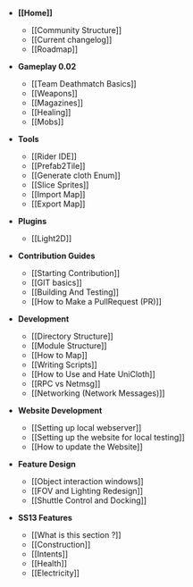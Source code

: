 * **[[Home]]**
    * [[Community Structure]]
    * [[Current changelog]]
    * [[Roadmap]]

* **Gameplay 0.02**
    * [[Team Deathmatch Basics]]
    * [[Weapons]]
    * [[Magazines]]
    * [[Healing]]
    * [[Mobs]]

* **Tools**
    * [[Rider IDE]]
    * [[Prefab2Tile]]
    * [[Generate cloth Enum]]
    * [[Slice Sprites]]
    * [[Import Map]]
    * [[Export Map]]

* **Plugins**
    * [[Light2D]] 

* **Contribution Guides**
    * [[Starting Contribution]]
    * [[GIT basics]]
    * [[Building And Testing]]
    * [[How to Make a PullRequest (PR)]]

* **Development**
    * [[Directory Structure]]
    * [[Module Structure]]
    * [[How to Map]]
    * [[Writing Scripts]]
    * [[How to Use and Hate UniCloth]]
    * [[RPC vs Netmsg]]
    * [[Networking (Network Messages)]]


* **Website Development**
    * [[Setting up local webserver]]
    * [[Setting up the website for local testing]]
    * [[How to update the Website]]

* **Feature Design**
    * [[Object interaction windows]]
    * [[FOV and Lighting Redesign]]
    * [[Shuttle Control and Docking]]

* **SS13 Features**
    * [[What is this section ?]]
    * [[Construction]]
    * [[Intents]]
    * [[Health]]
    * [[Electricity]]
